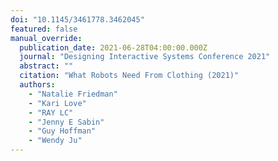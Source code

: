 ```yaml
---
doi: "10.1145/3461778.3462045"
featured: false
manual_override:
  publication_date: 2021-06-28T04:00:00.000Z
  journal: "Designing Interactive Systems Conference 2021"
  abstract: ""
  citation: "What Robots Need From Clothing (2021)"
  authors:
    - "Natalie Friedman"
    - "Kari Love"
    - "RAY LC"
    - "Jenny E Sabin"
    - "Guy Hoffman"
    - "Wendy Ju"
---
```


<!-- You can add additional content about this publication here if needed -->
